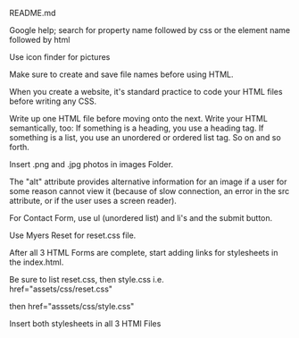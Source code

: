 README.md

Google help; 
search for property name followed by css or the element name followed by html

Use icon finder for pictures

Make sure to create and save file names before using HTML.

When you create a website, it's standard practice to code your HTML files before writing any CSS. 

Write up one HTML file before moving onto the next. 
Write your HTML semantically, too:
	If something is a heading, you use a heading tag.
	If something is a list, you use an unordered or ordered list tag.
	So on and so forth.

Insert .png and .jpg photos in images Folder.

The "alt" attribute provides alternative information for an image if a user for some reason cannot view it (because of slow connection, an error in the src attribute, or if the user uses a screen reader).

For Contact Form, use ul (unordered list) and li's and the submit button.

Use Myers Reset for reset.css file.

After all 3 HTML Forms are complete, start adding links for stylesheets in the index.html.  

Be sure to list reset.css, then style.css
i.e. 													
	<link rel="stylesheet" type="text/css" 				
	href=""> href="assets/css/reset.css"

then <link rel="stylesheet" type="text/css" href=""> 				 	 href="asssets/css/style.css"

Insert both stylesheets in all 3 HTMl Files



